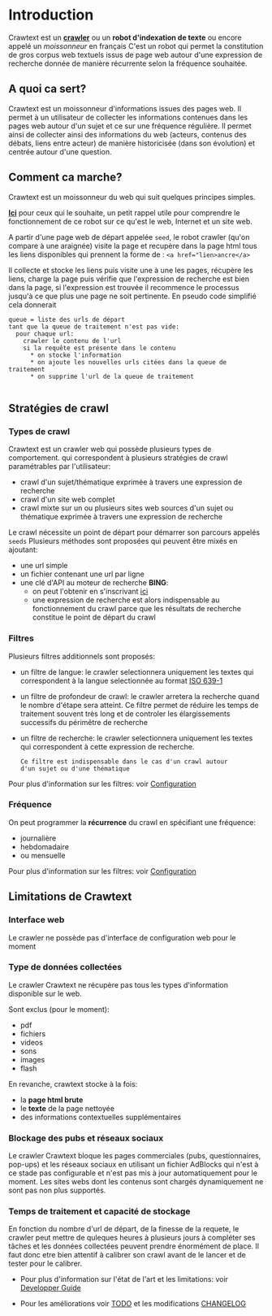 
# Introduction

Crawtext est un [**crawler**](https://fr.wikipedia.org/wiki/Robot_d'indexation) 
ou un **robot d'indexation de texte** 
ou encore appelé un *moissonneur* en français
C'est un robot qui permet la constitution de gros corpus web textuels
issus de page web
autour d'une expression de recherche donnée 
de manière récurrente selon la fréquence souhaitée.

## A quoi ca sert?

Crawtext est un moissonneur d'informations issues des pages web. Il permet à un utilisateur de collecter les informations contenues dans les pages web autour d'un sujet et ce sur une fréquence régulière. Il permet ainsi de collecter ainsi des informations du web (acteurs, contenus des débats, liens entre acteur) de manière historicisée (dans son évolution) et centrée autour d'une question.

## Comment ca marche?
Crawtext est un moissonneur du web qui suit quelques principes simples. 

**[Ici](http://c24b.github.io/numi/cours1.html)** pour ceux qui le souhaite, un petit rappel utile pour comprendre le fonctionnement de ce robot sur ce qu'est le web, Internet et un site web. 

A partir d'une page web de départ appelée ```seed```, 
le robot crawler (qu'on compare à une araignée) visite la page et recupère dans la page html tous les liens disponibles qui prennent la forme de :
```<a href="lien>ancre</a>```

Il collecte et stocke les liens puis visite une à une les pages, récupère les liens, charge la page puis vérifie que l'expression de recherche est bien dans la page, si l'expression est trouvée il recommence le processus jusqu'à ce que plus une page ne soit  pertinente.
En pseudo code simplifié cela donnerait

```
queue = liste des urls de départ
tant que la queue de traitement n'est pas vide:
  pour chaque url:
    crawler le contenu de l'url
    si la requête est présente dans le contenu
      * on stocke l'information 
      * on ajoute les nouvelles urls citées dans la queue de traitement
      * on supprime l'url de la queue de traitement
    

```
## Stratégies de crawl
### Types de crawl
Crawtext est un crawler web qui possède plusieurs types de comportement. 
qui correspondent à plusieurs stratégies de crawl paramétrables par l'utilisateur:
* crawl d'un sujet/thématique exprimée à travers une expression de recherche
* crawl d'un site web complet
* crawl mixte sur un ou plusieurs sites web sources d'un sujet ou thématique 
exprimée à travers une expression de recherche

Le crawl nécessite un point de départ pour démarrer son parcours appelés ```seeds```
Plusieurs méthodes sont proposées qui peuvent être mixés en ajoutant:
* une url simple
* un fichier contenant une url par ligne
* une clé d'API au moteur de recherche **BING**: 
    * on peut l'obtenir en s'inscrivant [ici](https://datamarket.azure.com/dataset/5BA839F1-12CE-4CCE-BF57-A49D98D29A44)
    * une expression de recherche est alors indispensable au fonctionnement du crawl parce que les résultats de recherche constitue le point de départ du crawl
        
### Filtres
Plusieurs filtres additionnels sont proposés:

* un filtre de langue: le crawler selectionnera uniquement les textes qui correspondent à la langue selectionnée au format [ISO 639-1](https://fr.wikipedia.org/wiki/Liste_des_codes_ISO_639-1)

* un filtre de profondeur de crawl: le crawler arretera la recherche quand le nombre d'étape sera atteint.
      Ce filtre permet de réduire 
      les temps de traitement souvent très long
      et de controler les élargissements successifs 
      du périmêtre de recherche
* un filtre de recherche: 
le crawler selectionnera uniquement les textes qui correspondent à cette expression de recherche.
    
      Ce filtre est indispensable dans le cas d'un crawl autour 
      d'un sujet ou d'une thématique

Pour plus d'information sur les filtres: voir [Configuration](config.md)

### Fréquence
On peut programmer la **récurrence** du crawl en spécifiant une fréquence:
 * journalière
 * hebdomadaire 
 * ou mensuelle

Pour plus d'information sur les filtres: voir [Configuration](config.md)

## Limitations de Crawtext

### Interface web
Le crawler ne possède pas d'interface de configuration web pour le moment

### Type de données collectées
Le crawler Crawtext ne récupère pas tous les types d'information disponible sur le web. 

Sont exclus (pour le moment): 
* pdf
* fichiers
* videos
* sons 
* images
* flash 

En revanche, crawtext stocke à la fois:
* la **page html brute** 
* le **texte** de la page nettoyée
* des informations contextuelles supplémentaires

### Blockage des pubs et réseaux sociaux
Le crawler Crawtext bloque les pages commerciales (pubs, questionnaires, pop-ups) et les réseaux sociaux en utilisant un fichier AdBlocks qui n'est à ce stade pas configurable et n'est pas mis à jour automatiquement pour le moment.
Les sites webs dont les contenus sont chargés dynamiquement ne sont pas non plus supportés.

### Temps de traitement et capacité de stockage

En fonction du nombre d'url de départ, de la finesse de la requete, le crawler peut mettre de quleques heures à plusieurs jours à compléter ses tâches et les données collectées peuvent prendre énormément de place.
Il faut donc etre bien attentif à calibrer son crawl avant de le lancer et de tester pour le calibrer.

* Pour plus d'information sur l'état de l'art et les limitations: voir [Developper Guide](dev.md)

* Pour les améliorations voir [TODO](todo.md) et les modifications [CHANGELOG](changelog.md)
